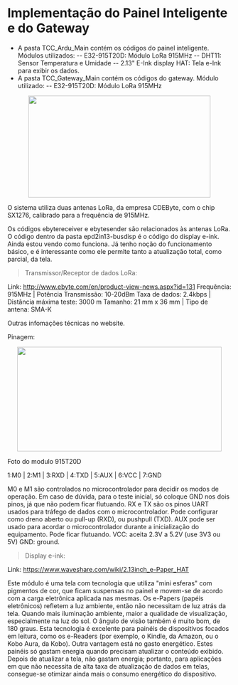 # Implementação do Painel Inteligente e do Gateway

- A pasta TCC_Ardu_Main contém os códigos do painel inteligente. Módulos utilizados:
-- E32-915T20D: Módulo LoRa 915MHz
-- DHT11: Sensor Temperatura e Umidade
-- 2.13" E-Ink display HAT: Tela e-Ink para exibir os dados.
- A pasta TCC_Gateway_Main contém os códigos do gateway. Módulo utilizado:
-- E32-915T20D: Módulo LoRa 915MHz



<p align="center">
  <img width="410" height="229" src="https://github.com/gabrielsilvar/tcc_final/blob/main/lora.png">
</p>

O sistema utiliza duas antenas LoRa, da empresa CDEByte, com o chip SX1276, calibrado para a frequência de 915MHz. 


Os códigos ebytereceiver e ebytesender são relacionados às antenas LoRa.
O código dentro da pasta epd2in13-busdisp é o código do display e-ink. Ainda estou vendo como funciona. Já tenho noção do funcionamento básico, e é interessante como ele permite tanto a atualização total, como parcial, da tela.

> Transmissor/Receptor de dados LoRa:

Link: http://www.ebyte.com/en/product-view-news.aspx?id=131
Frequência: 915MHz     | Potência Transmissão: 10-20dBm
Taxa de dados: 2.4kbps | Distância máxima teste: 3000 m
Tamanho: 21 mm x 36 mm | Tipo de antena: SMA-K

Outras infomações técnicas no website.

Pinagem:

<p align="center">
  <img width="460" height="235" src="https://raw.githubusercontent.com/gabrielsilvar/Arduino/master/loramodule.png">
</p>
Foto do modulo 915T20D

1:M0 | 2:M1 | 3:RXD | 4:TXD | 5:AUX | 6:VCC | 7:GND

M0 e M1 são controlados no microcontrolador para decidir os modos de operação. Em caso de dúvida, para o teste inicial, só coloque GND nos dois pinos, já que não podem ficar flutuando.
RX e TX são os pinos UART usados para tráfego de dados com o microcontrolador. Pode configurar como dreno aberto ou pull-up (RXD), ou pushpull (TXD).
AUX pode ser usado para acordar o microcontrolador durante a inicialização do equipamento. Pode ficar flutuando.
VCC: aceita 2.3V a 5.2V (use 3V3 ou 5V)
GND: ground.


> Display e-ink:

Link: https://www.waveshare.com/wiki/2.13inch_e-Paper_HAT

Este módulo é uma tela com tecnologia que utiliza "mini esferas" com pigmentos de cor, que ficam suspensas no painel e movem-se de acordo com a carga eletrônica aplicada nas mesmas. Os e-Papers (papéis eletrônicos) refletem a luz ambiente, então não necessitam de luz atrás da tela. Quando mais iluminação ambiente, maior a qualidade de visualização, especialmente na luz do sol. O ângulo de visão também é muito bom, de 180 graus. Esta tecnologia é excelente para painéis de dispositivos focados em leitura, como os e-Readers (por exemplo, o Kindle, da Amazon, ou o Kobo Aura, da Kobo).
Outra vantagem está no gasto energético. Estes painéis só gastam energia quando precisam atualizar o conteúdo exibido. Depois de atualizar a tela, não gastam energia; portanto, para aplicações em que não necessita de alta taxa de atualização de dados em telas, consegue-se otimizar ainda mais o consumo energético do dispositivo.